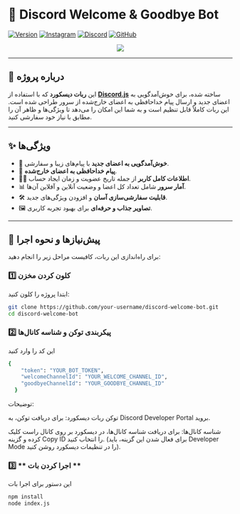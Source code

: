 # 🌟 **Discord Welcome & Goodbye Bot**

[![Version][version-shield]][version-url]
[![Instagram](https://img.shields.io/badge/Instagram-%23E4405F.svg?style=for-the-badge&logo=Instagram&logoColor=white)](https://www.instagram.com/amireb._.og0047/)
[![Discord](https://img.shields.io/badge/Discord-%237289DA.svg?style=for-the-badge&logo=discord&logoColor=white)](https://discord.gg/y5xdvspv)
[![GitHub](https://img.shields.io/badge/GitHub-%23121011.svg?style=for-the-badge&logo=github&logoColor=white)](https://github.com/amireog)

[version-shield]: https://img.shields.io/badge/version-1.0.0-blue
[version-url]: https://github.com/your-username/your-repo/releases

<center><img src="https://capsule-render.vercel.app/api?type=waving&color=gradient&height=200&section=header&text=Discord-Welcome-Bot&fontSize=80&fontAlignY=35&animation=twinkling&fontColor=gradient" /></center>

---

## 📖 **درباره پروژه**

این **ربات دیسکورد** که با استفاده از **[Discord.js](https://discord.js.org)** ساخته شده، برای خوش‌آمدگویی به اعضای جدید و ارسال پیام خداحافظی به اعضای خارج‌شده از سرور طراحی شده است. این ربات کاملاً قابل تنظیم است و به شما این امکان را می‌دهد تا ویژگی‌ها و ظاهر آن را مطابق با نیاز خود سفارشی کنید.

---

## ✨ **ویژگی‌ها**

- 🎉 **خوش‌آمدگویی به اعضای جدید** با پیام‌های زیبا و سفارشی.
- 👋 **پیام خداحافظی به اعضای خارج‌شده**.
- 🧑‍💻 **اطلاعات کامل کاربر** از جمله تاریخ عضویت و زمان ایجاد حساب.
- 📊 **آمار سرور** شامل تعداد کل اعضا و وضعیت آنلاین و آفلاین آن‌ها.
- 🛠️ **قابلیت سفارشی‌سازی آسان** و افزودن ویژگی‌های جدید.
- 🖼️ **تصاویر جذاب و حرفه‌ای** برای بهبود تجربه کاربری.

---

## 🚀 **پیش‌نیازها و نحوه اجرا**

برای راه‌اندازی این ربات، کافیست مراحل زیر را انجام دهید:

### 1️⃣ **کلون کردن مخزن**

ابتدا پروژه را کلون کنید:

```bash
git clone https://github.com/your-username/discord-welcome-bot.git
cd discord-welcome-bot
```

### 2️⃣ **پیکربندی توکن و شناسه کانال‌ها**

این کد را وارد کنید 

```bash
{
    "token": "YOUR_BOT_TOKEN",
    "welcomeChannelId": "YOUR_WELCOME_CHANNEL_ID",
    "goodbyeChannelId": "YOUR_GOODBYE_CHANNEL_ID"
  }

  ```
  توضیحات:

توکن ربات دیسکورد: برای دریافت توکن، به Discord Developer Portal بروید.

شناسه کانال‌ها: برای دریافت شناسه کانال‌ها، در دیسکورد بر روی کانال راست کلیک کرده و گزینه Copy ID را انتخاب کنید. (برای فعال شدن این گزینه، باید Developer Mode را در تنظیمات دیسکورد روشن کنید).
  ### 3️⃣ ** اجرا کردن بات **
این دستور برای اجرا بات
  ```bash
npm install
node index.js
```



